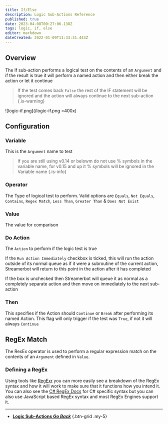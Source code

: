 ```yaml
---
title: If/Else
description: Logic Sub-Actions Reference
published: true
date: 2023-04-08T00:27:06.138Z
tags: logic, if, else
editor: markdown
dateCreated: 2022-01-09T11:33:31.443Z
---
```


## Overview
The If sub-action performs a logical test on the contents of an `Argument` and if the result is true it will perform a named action and then either break the action or let it continue

> If the test comes back `False` the rest of the IF statement will be ignored and the action will always continue to the next sub-action 
{.is-warning}

![logic-if.png](/logic-if.png =400x)

## Configuration
### Variable
This is the `Argument` name to test

> If you are still using v0.14 or belowm do not use % symbols in the variable name, for v0.15 and up it % symbols will be ignored in the Variable name
{.is-info}

### Operator
The Type of logical test to perform. Valid options are `Equals`, `Not Equals`, `Contains`, `Regex Match`, `Less Than`, `Greater Than` & `Does Not Exist`

### Value
The value for comparison 

### Do Action
The `Action` to perform if the logic test is true

If the `Run Action Immediately` checkbox is ticked, this will run the action outside of its normal queue as if it were a subroutine of the current action, Streamerbot will return to this point in the action after it has completed

If the box is unchecked then Streamerbot will queue it as normal as a completely separate action and then move on immediately to the next sub-action

### Then
This specifies if the Action should `Continue` or `Break` after performing its named Action. This flag will only trigger if the test was `True`, if not it will always `Continue`


## RegEx Match
The RexEx operator is used to perform a regular expression match on the contents of an `Argument` defined in `Value`.

### Defining a RegEx
Using tools like [RegExr](https://regexr.com) you can more easily see a breakdown of the RegEx syntax and how it will work to make sure that it functions how you intend it. You can also see the [C# RegEx Docs](https://learn.microsoft.com/en-us/dotnet/api/system.text.regularexpressions.regex?view=netframework-4.7.2) for C# specific syntax but you can also use JavaScript based RegEx syntax and most RegEx Engines support it.

---

- [<i class="mdi mdi-chevron-left"></i> **Logic Sub-Actions *Go Back***](/Sub-Actions/Logic)
{.btn-grid .my-5}